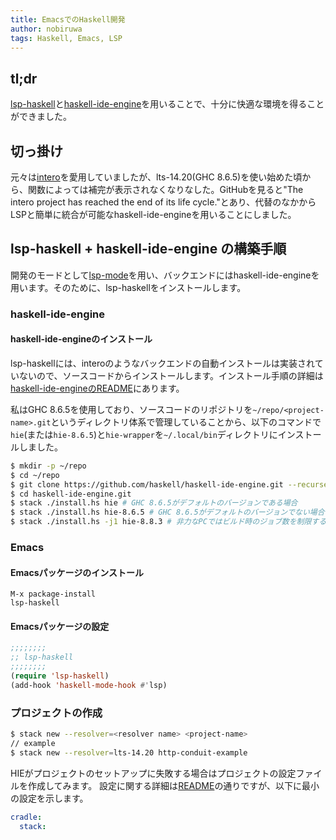 ```yaml
---
title: EmacsでのHaskell開発
author: nobiruwa
tags: Haskell, Emacs, LSP
---
```


## tl;dr

[lsp-haskell](https://github.com/emacs-lsp/lsp-haskell)と[haskell-ide-engine](https://github.com/haskell/haskell-ide-engine)を用いることで、十分に快適な環境を得ることができました。

## 切っ掛け

元々は[intero](https://github.com/chrisdone/intero)を愛用していましたが、lts-14.20(GHC 8.6.5)を使い始めた頃から、関数によっては補完が表示されなくなりなした。GitHubを見ると"The intero project has reached the end of its life cycle."とあり、代替のなかからLSPと簡単に統合が可能なhaskell-ide-engineを用いることにしました。

## lsp-haskell + haskell-ide-engine の構築手順

開発のモードとして[lsp-mode](https://github.com/emacs-lsp/lsp-mode)を用い、バックエンドにはhaskell-ide-engineを用います。そのために、lsp-haskellをインストールします。

### haskell-ide-engine

#### haskell-ide-engineのインストール

lsp-haskellには、interoのようなバックエンドの自動インストールは実装されていないので、ソースコードからインストールします。インストール手順の詳細は[haskell-ide-engineのREADME](https://github.com/haskell/haskell-ide-engine#installation-from-source)にあります。

私はGHC 8.6.5を使用しており、ソースコードのリポジトリを`~/repo/<project-name>.git`というディレクトリ体系で管理していることから、以下のコマンドで`hie`(または`hie-8.6.5`)と`hie-wrapper`を`~/.local/bin`ディレクトリにインストールしました。

```bash
$ mkdir -p ~/repo
$ cd ~/repo
$ git clone https://github.com/haskell/haskell-ide-engine.git --recurse-submodules haskell-ide-engine.git
$ cd haskell-ide-engine.git
$ stack ./install.hs hie # GHC 8.6.5がデフォルトのバージョンである場合
$ stack ./install.hs hie-8.6.5 # GHC 8.6.5がデフォルトのバージョンでない場合
$ stack ./install.hs -j1 hie-8.8.3 # 非力なPCではビルド時のジョブ数を制限する
```

### Emacs

#### Emacsパッケージのインストール

```emacs
M-x package-install
lsp-haskell
```

#### Emacsパッケージの設定

```lisp
;;;;;;;;
;; lsp-haskell
;;;;;;;;
(require 'lsp-haskell)
(add-hook 'haskell-mode-hook #'lsp)
```

### プロジェクトの作成

```bash
$ stack new --resolver=<resolver name> <project-name>
// example
$ stack new --resolver=lts-14.20 http-conduit-example
```

HIEがプロジェクトのセットアップに失敗する場合はプロジェクトの設定ファイルを作成してみます。
設定に関する詳細は[README](https://github.com/haskell/haskell-ide-engine#project-configuration)の通りですが、以下に最小の設定を示します。

```yaml
cradle:
  stack:
```

